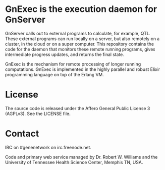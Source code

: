 # GnExec is the execution daemon for GnServer

GnServer calls out to external programs to calculate, for example,
QTL. These external programs can run locally on a server, but also
remotely on a cluster, in the cloud or on a super computer. This
repository contains the code for the daemon that monitors these remote
running programs, gives intermediate progress updates, and returns the
final state.

GnExec is the mechanism for remote processing of longer running
computations. GnExec is implemented in the highly parallel and robust
Elixir programming language on top of the Erlang VM.

# License

The source code is released under the Affero General Public License 3
(AGPLv3). See the LICENSE file.

# Contact

IRC on #genenetwork on irc.freenode.net.

Code and primary web service managed by Dr. Robert W. Williams and the
University of Tennessee Health Science Center, Memphis TN, USA.
